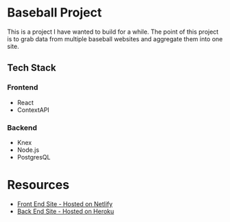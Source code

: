 # Baseball Project

This is a project I have wanted to build for a while.  The point of this project is to grab data from multiple baseball websites and aggregate them into one site.

## Tech Stack
### Frontend
* React
* ContextAPI

### Backend
* Knex
* Node.js
* PostgresQL

# Resources
* [Front End Site - Hosted on Netlify](https://baseball-project-adm.netlify.com/)
* [Back End Site - Hosted on Heroku](https://baseball-project-adm.herokuapp.com/)
